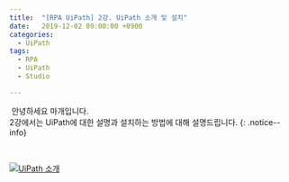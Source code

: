 ```yaml
---
title:  "[RPA UiPath] 2강. UiPath 소개 및 설치"
date:   2019-12-02 09:00:00 +0900
categories:
  - UiPath
tags:
  - RPA
  - UiPath
  - Studio

---
```


&nbsp;안녕하세요 마개입니다.  
2강에서는 UiPath에 대한 설명과 설치하는 방법에 대해 설명드립니다.
{: .notice--info}

<br>

[![UiPath 소개](http://img.youtube.com/vi/Kp85rH_1lsM/maxresdefault.jpg)](https://www.youtube.com/watch?v=Kp85rH_1lsM)
